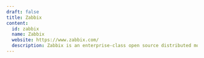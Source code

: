 ```yaml
---
draft: false
title: Zabbix
content:
  id: zabbix
  name: Zabbix
  website: https://www.zabbix.com/
  description: Zabbix is an enterprise-class open source distributed monitoring solution.
---
```

